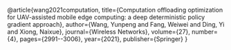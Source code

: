 @article{wang2021computation,
	title={Computation offloading optimization for UAV-assisted mobile edge computing: a deep deterministic policy gradient approach},
	author={Wang, Yunpeng and Fang, Weiwei and Ding, Yi and Xiong, Naixue},
	journal={Wireless Networks},
	volume={27},
	number={4},
	pages={2991--3006},
	year={2021},
	publisher={Springer}
}
